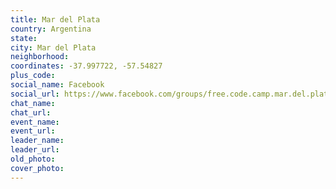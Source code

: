 ```yaml
---
title: Mar del Plata
country: Argentina
state: 
city: Mar del Plata
neighborhood: 
coordinates: -37.997722, -57.54827
plus_code:
social_name: Facebook
social_url: https://www.facebook.com/groups/free.code.camp.mar.del.plata
chat_name:
chat_url:
event_name:
event_url:
leader_name:
leader_url:
old_photo: 
cover_photo:
---
```

